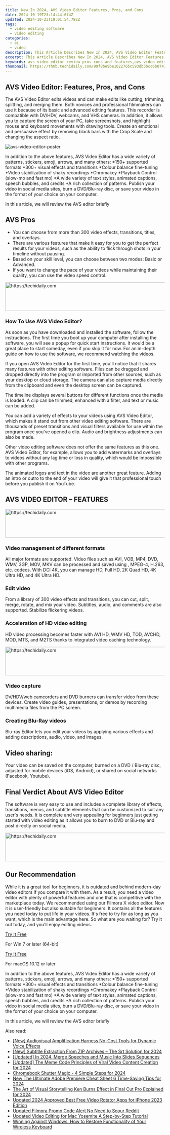 ```yaml
---
title: New In 2024, AVS Video Editor Features, Pros, and Cons
date: 2024-10-19T23:14:44.674Z
updated: 2024-10-23T19:01:54.782Z
tags: 
  - video editing software
  - video editing
categories: 
  - ai
  - video
description: This Article Describes New In 2024, AVS Video Editor Features, Pros, and Cons
excerpt: This Article Describes New In 2024, AVS Video Editor Features, Pros, and Cons
keywords: avs video editor review pros cons and features,avs video editor 2023 review pros cons and verdict,vn video editor android review features pros and cons,avs video editor features pros and cons,vn video editor apk pros cons and features review,vn video editor on pc features pros and cons,vn video editor app review pros and cons
thumbnail: https://thmb.techidaily.com/99f8be9be102276bc593db3bcc6b07419f9816f2452ed4f5c2e0bd34aa16b628.jpg
---
```


## AVS Video Editor: Features, Pros, and Cons

The AVS Video Editor edits videos and can make edits like cutting, trimming, splitting, and merging them. Both novices and professional filmmakers can use it because of its basic and advanced editing features. This recorder is compatible with DV/HDV, webcams, and VHS cameras. In addition, it allows you to capture the screen of your PC, take screenshots, and highlight mouse and keyboard movements with drawing tools. Create an emotional and persuasive effect by removing black bars with the Crop Scale and changing the aspect ratio.

![avs-video-editor-poster](https://images.wondershare.com/filmora/article-images/avs-video-editor-poster.png)

 In addition to the above features, AVS Video Editor has a wide variety of patterns, stickers, emoji, arrows, and many others: \*150+ supported formats \*300+ visual effects and transitions \*Colour balance fine-tuning \*Video stabilization of shaky recordings \*Chromakey \*Playback Control (slow-mo and fast mo) \*A wide variety of text styles, animated captions, speech bubbles, and credits \*A rich collection of patterns. Publish your video in social media sites, burn a DVD/Blu-ray disc, or save your video in the format of your choice on your computer.

In this article, we will review the AVS editor briefly

## AVS Pros

* You can choose from more than 300 video effects, transitions, titles, and overlays.
* There are various features that make it easy for you to get the perfect results for your videos, such as the ability to flick through shots in your timeline without pausing.
* Based on your skill level, you can choose between two modes: Basic or Advanced.
* If you want to change the pace of your videos while maintaining their quality, you can use the video speed control.

<!-- affiliate ads begin -->
<a href="https://unicoeye.pxf.io/c/5597632/2134223/18498" target="_top" id="2134223">
  <img src="//a.impactradius-go.com/display-ad/18498-2134223" border="0" alt="https://techidaily.com" width="728" height="90"/>
</a>
<img height="0" width="0" src="https://unicoeye.pxf.io/i/5597632/2134223/18498" style="position:absolute;visibility:hidden;" border="0" />
<!-- affiliate ads end -->

### How To Use AVS Video Editor?

As soon as you have downloaded and installed the software, follow the instructions. The first time you boot up your computer after installing the software, you will see a popup for quick start instructions. It would be a great place to start someday, even if you skip it for now. For an in-depth guide on how to use the software, we recommend watching the videos.

If you open AVS Video Editor for the first time, you'll notice that it shares many features with other editing software. Files can be dragged and dropped directly into the program or imported from other sources, such as your desktop or cloud storage. The camera can also capture media directly from the clipboard and even the desktop screen can be captured.

The timeline displays several buttons for different functions once the media is loaded. A clip can be trimmed, enhanced with a filter, and text or music can be added.

You can add a variety of effects to your videos using AVS Video Editor, which makes it stand out from other video editing software. There are thousands of preset transitions and visual filters available for use within the program once you've opened a clip. Audio and brightness adjustments can also be made.

Other video editing software does not offer the same features as this one. AVS Video Editor, for example, allows you to add watermarks and overlays to videos without any lag time or loss in quality, which would be impossible with other programs.

The animated logos and text in the video are another great feature. Adding an intro or outro to the end of your video will give it that professional touch before you publish it on YouTube.

## AVS VIDEO EDITOR – FEATURES

<!-- affiliate ads begin -->
<a href="https://ursime.pxf.io/c/5597632/2136548/16384" target="_top" id="2136548">
  <img src="//a.impactradius-go.com/display-ad/16384-2136548" border="0" alt="https://techidaily.com" width="728" height="90"/>
</a>
<img height="0" width="0" src="https://ursime.pxf.io/i/5597632/2136548/16384" style="position:absolute;visibility:hidden;" border="0" />
<!-- affiliate ads end -->

### Video management of different formats

All major formats are supported. Video files such as AVI, VOB, MP4, DVD, WMV, 3GP, MOV, MKV can be processed and saved using , MPEG-4, H.263, etc. codecs. With DCI 4K, you can manage HD, Full HD, 2K Quad HD, 4K Ultra HD, and 4K Ultra HD.

### Edit video

 From a library of 300 video effects and transitions, you can cut, split, merge, rotate, and mix your video. Subtitles, audio, and comments are also supported. Stabilize flickering videos.

### Acceleration of HD video editing

HD video processing becomes faster with AVI HD, WMV HD, TOD, AVCHD, MOD, MTS, and M2TS thanks to integrated video caching technology.

<!-- affiliate ads begin -->
<a href="https://appsumo.8odi.net/c/5597632/2151871/7443" target="_top" id="2151871">
  <img src="//a.impactradius-go.com/display-ad/7443-2151871" border="0" alt="https://techidaily.com" width="600" height="90"/>
</a>
<img height="0" width="0" src="https://appsumo.8odi.net/i/5597632/2151871/7443" style="position:absolute;visibility:hidden;" border="0" />
<!-- affiliate ads end -->

### Video capture

DV/HDV/web camcorders and DVD burners can transfer video from these devices. Create video guides, presentations, or demos by recording multimedia files from the PC screen.

### Creating Blu-Ray videos

Blu-ray Editor lets you edit your videos by applying various effects and adding descriptions, audio, video, and images.

## **Video sharing:**

 Your video can be saved on the computer, burned on a DVD / Blu-ray disc, adjusted for mobile devices (iOS, Android), or shared on social networks (Facebook, Youtube).

## Final Verdict About AVS Video Editor

The software is very easy to use and includes a complete library of effects, transitions, menus, and subtitle elements that can be customized to suit any user's needs. It is complete and very appealing for beginners just getting started with video editing as it allows you to burn to DVD or Blu-ray and post directly on social media.

<!-- affiliate ads begin -->
<a href="https://aligracehair.sjv.io/c/5597632/1886003/19272" target="_top" id="1886003">
  <img src="//a.impactradius-go.com/display-ad/19272-1886003" border="0" alt="https://techidaily.com" width="728" height="90"/>
</a>
<img height="0" width="0" src="https://aligracehair.sjv.io/i/5597632/1886003/19272" style="position:absolute;visibility:hidden;" border="0" />
<!-- affiliate ads end -->

## Our Recommendation

While it is a great tool for beginners, it is outdated and behind modern-day video editors if you compare it with them. As a result, you need a video editor with plenty of powerful features and one that is competitive with the marketplace today. We recommended using our Filmora X video editor. Now it is user-friendly but also suitable for beginners. It contains all the features you need today to put life in your videos. It's free to try for as long as you want, which is the main advantage here. So what are you waiting for? Try it out today, and you'll enjoy editing videos.

[Try It Free](https://tools.techidaily.com/wondershare/filmora/download/)

For Win 7 or later (64-bit)

[Try It Free](https://tools.techidaily.com/wondershare/filmora/download/)

For macOS 10.12 or later

 In addition to the above features, AVS Video Editor has a wide variety of patterns, stickers, emoji, arrows, and many others: \*150+ supported formats \*300+ visual effects and transitions \*Colour balance fine-tuning \*Video stabilization of shaky recordings \*Chromakey \*Playback Control (slow-mo and fast mo) \*A wide variety of text styles, animated captions, speech bubbles, and credits \*A rich collection of patterns. Publish your video in social media sites, burn a DVD/Blu-ray disc, or save your video in the format of your choice on your computer.

In this article, we will review the AVS editor briefly

<ins class="adsbygoogle"
      style="display:block"
      data-ad-client="ca-pub-7571918770474297"
      data-ad-slot="8358498916"
      data-ad-format="auto"
      data-full-width-responsive="true"></ins>

<span class="atpl-alsoreadstyle">Also read:</span>
<div><ul>
<li><a href="https://extra-lessons.techidaily.com/new-audiovisual-amplification-harness-no-cost-tools-for-dynamic-voice-effects/"><u>[New] Audiovisual Amplification Harness No-Cost Tools for Dynamic Voice Effects</u></a></li>
<li><a href="https://article-posts.techidaily.com/new-subtitle-extraction-from-zip-archives-the-srt-solution-for-2024/"><u>[New] Subtitle Extraction From ZIP Archives – The Srt Solution for 2024</u></a></li>
<li><a href="https://fox-helps.techidaily.com/updated-in-2024-merge-speeches-and-music-into-slides-sequences/"><u>[Updated] In 2024, Merge Speeches and Music Into Slides Sequences</u></a></li>
<li><a href="https://instagram-clips.techidaily.com/updated-the-meme-code-principles-of-viral-video-content-creation-for-2024/"><u>[Updated] The Meme Code Principles of Viral Video Content Creation for 2024</u></a></li>
<li><a href="https://screen-video-capture.techidaily.com/chromebook-shutter-magic-4-simple-steps-for-2024/"><u>Chromebook Shutter Magic - 4 Simple Steps for 2024</u></a></li>
<li><a href="https://smart-video-creator.techidaily.com/new-the-ultimate-adobe-premiere-cheat-sheet-6-time-saving-tips-for-2024/"><u>New The Ultimate Adobe Premiere Cheat Sheet 6 Time-Saving Tips for 2024</u></a></li>
<li><a href="https://smart-video-creator.techidaily.com/the-art-of-visual-storytelling-ken-burns-effect-in-final-cut-pro-explained-for-2024/"><u>The Art of Visual Storytelling Ken Burns Effect in Final Cut Pro Explained for 2024</u></a></li>
<li><a href="https://smart-video-creator.techidaily.com/updated-2024-approved-best-free-video-rotator-apps-for-iphone-2023-edition/"><u>Updated 2024 Approved Best Free Video Rotator Apps for iPhone 2023 Edition</u></a></li>
<li><a href="https://smart-video-creator.techidaily.com/updated-filmora-promo-code-alert-no-need-to-scour-reddit/"><u>Updated Filmora Promo Code Alert No Need to Scour Reddit</u></a></li>
<li><a href="https://smart-video-creator.techidaily.com/updated-video-editing-for-mac-yosemite-a-step-by-step-tutorial/"><u>Updated Video Editing for Mac Yosemite A Step-by-Step Tutorial</u></a></li>
<li><a href="https://driver-error.techidaily.com/winning-against-windows-how-to-restore-functionality-of-your-wireless-keyboard/"><u>Winning Against Windows: How to Restore Functionality of Your Wireless Keyboard</u></a></li>
</ul></div>

